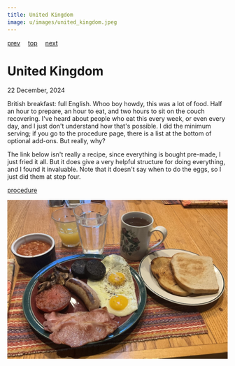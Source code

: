 ```yaml
---
title: United Kingdom
image: u/images/united_kingdom.jpeg
---
```

[prev](united_arab_emirates.md)&emsp;
[top](../index.md)&emsp;
[next](united_states.md)
# United Kingdom
22 December, 2024

British breakfast: full English. Whoo boy howdy, this was a lot of
food. Half an hour to prepare, an hour to eat, and two hours to sit on
the couch recovering. I've heard about people who eat this every week,
or even every day, and I just don't understand how that's possible. I
did the minimum serving; if you go to the procedure page, there is a
list at the bottom of optional add-ons. But really, why?

The link below isn't really a recipe, since everything is bought
pre-made, I just fried it all. But it does give a very helpful
structure for doing everything, and I found it invaluable.  Note that
it doesn't say when to do the eggs, so I just did them at step four.

[procedure](https://englishbreakfastsociety.com/english-breakfast-recipe.html)<br>

![breakfast](images/united_kingdom.jpeg)
